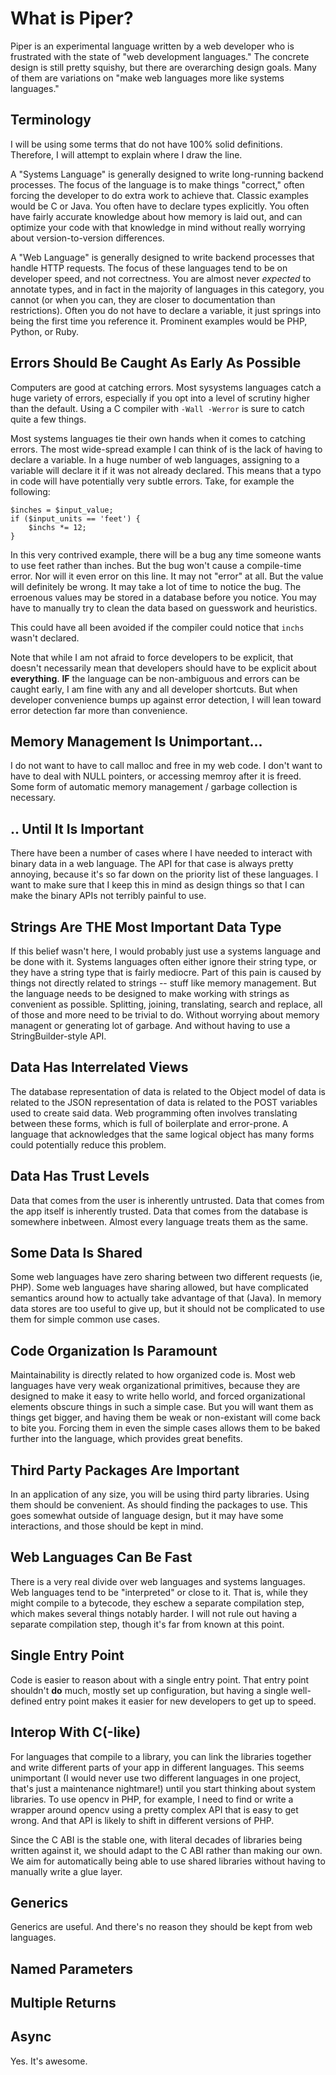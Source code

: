 # What is Piper?

Piper is an experimental language written by a web developer who is frustrated with the state of "web development languages." The concrete design is still pretty squishy, but there are overarching design goals. Many of them are variations on "make web languages more like systems languages."

## Terminology

I will be using some terms that do not have 100% solid definitions. Therefore, I will attempt to explain where I draw the line.

A "Systems Language" is generally designed to write long-running backend processes. The focus of the language is to make things "correct," often forcing the developer to do extra work to achieve that. Classic examples would be C or Java. You often have to declare types explicitly. You often have fairly accurate knowledge about how memory is laid out, and can optimize your code with that knowledge in mind without really worrying about version-to-version differences.

A "Web Language" is generally designed to write backend processes that handle HTTP requests. The focus of these languages tend to be on developer speed, and not correctness. You are almost never *expected* to annotate types, and in fact in the majority of languages in this category, you cannot (or when you can, they are closer to documentation than restrictions). Often you do not have to declare a variable, it just springs into being the first time you reference it. Prominent examples would be PHP, Python, or Ruby.

## Errors Should Be Caught As Early As Possible

Computers are good at catching errors. Most sysystems languages catch a huge variety of errors, especially if you opt into a level of scrutiny higher than the default. Using a C compiler with `-Wall -Werror` is sure to catch quite a few things. 

Most systems languages tie their own hands when it comes to catching errors. The most wide-spread example I can think of is the lack of having to declare a variable. In a huge number of web languages, assigning to a variable will declare it if it was not already declared. This means that a typo in code will have potentially very subtle errors. Take, for example the following:

    $inches = $input_value;
    if ($input_units == 'feet') {
        $inchs *= 12;
    }

In this very contrived example, there will be a bug any time someone wants to use feet rather than inches. But the bug won't cause a compile-time error. Nor will it even error on this line. It may not "error" at all. But the value will definitely be wrong. It may take a lot of time to notice the bug. The erroenous values may be stored in a database before you notice. You may have to manually try to clean the data based on guesswork and heuristics.

This could have all been avoided if the compiler could notice that `inchs` wasn't declared.

Note that while I am not afraid to force developers to be explicit, that doesn't necessarily mean that developers should have to be explicit about **everything**. **IF** the language can be non-ambiguous and errors can be caught early, I am fine with any and all developer shortcuts. But when developer convenience bumps up against error detection, I will lean toward error detection far more than convenience.

## Memory Management Is Unimportant...

I do not want to have to call malloc and free in my web code. I don't want to have to deal with NULL pointers, or accessing memroy after it is freed. Some form of automatic memory management / garbage collection is necessary.

## .. Until It Is Important

There have been a number of cases where I have needed to interact with binary data in a web language. The API for that case is always pretty annoying, because it's so far down on the priority list of these languages. I want to make sure that I keep this in mind as design things so that I can make the binary APIs not terribly painful to use.

## Strings Are THE Most Important Data Type

If this belief wasn't here, I would probably just use a systems language and be done with it. Systems languages often either ignore their string type, or they have a string type that is fairly mediocre. Part of this pain is caused by things not directly related to strings -- stuff like memory management. But the language needs to be designed to make working with strings as convenient as possible. Splitting, joining, translating, search and replace, all of those and more need to be trivial to do. Without worrying about memory managent or generating lot of garbage. And without having to use a StringBuilder-style API.

## Data Has Interrelated Views

The database representation of data is related to the Object model of data is related to the JSON representation of data is related to the POST variables used to create said data. Web programming often involves translating between these forms, which is full of boilerplate and error-prone. A language that acknowledges that the same logical object has many forms could potentially reduce this problem.

## Data Has Trust Levels

Data that comes from the user is inherently untrusted. Data that comes from the app itself is inherently trusted. Data that comes from the database is somewhere inbetween. Almost every language treats them as the same.

## Some Data Is Shared

Some web languages have zero sharing between two different requests (ie, PHP). Some web languages have sharing allowed, but have complicated semantics around how to actually take advantage of that (Java). In memory data stores are too useful to give up, but it should not be complicated to use them for simple common use cases.

## Code Organization Is Paramount

Maintainability is directly related to how organized code is. Most web languages have very weak organizational primitives, because they are designed to make it easy to write hello world, and forced organizational elements obscure things in such a simple case. But you will want them as things get bigger, and having them be weak or non-existant will come back to bite you. Forcing them in even the simple cases allows them to be baked further into the language, which provides great benefits.

## Third Party Packages Are Important

In an application of any size, you will be using third party libraries. Using them should be convenient. As should finding the packages to use. This goes somewhat outside of language design, but it may have some interactions, and those should be kept in mind.

## Web Languages Can Be Fast

There is a very real divide over web languages and systems languages. Web languages tend to be "interpreted" or close to it. That is, while they might compile to a bytecode, they eschew a separate compilation step, which makes several things notably harder. I will not rule out having a separate compilation step, though it's far from known at this point.

## Single Entry Point

Code is easier to reason about with a single entry point. That entry point shouldn't **do** much, mostly set up configuration, but having a single well-defined entry point makes it easier for new developers to get up to speed.

## Interop With C(-like)

For languages that compile to a library, you can link the libraries together and write different parts of your app in different languages. This seems unimportant (I would never use two different languages in one project, that's just a maintenance nightmare!) until you start thinking about system libraries. To use opencv in PHP, for example, I need to find or write a wrapper around opencv using a pretty complex API that is easy to get wrong. And that API is likely to shift in different versions of PHP.

Since the C ABI is the stable one, with literal decades of libraries being written against it, we should adapt to the C ABI rather than making our own. We aim for automatically being able to use shared libraries without having to manually write a glue layer.

## Generics

Generics are useful. And there's no reason they should be kept from web languages.

## Named Parameters

## Multiple Returns

## Async

Yes. It's awesome.
